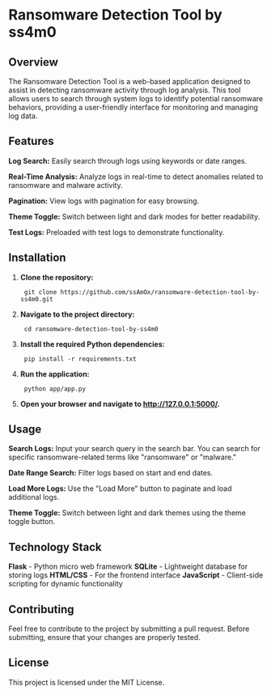 # Ransomware Detection Tool by ss4m0

## Overview

The Ransomware Detection Tool is a web-based application designed to assist in detecting ransomware activity through log analysis. This tool allows users to search through system logs to identify potential ransomware behaviors, providing a user-friendly interface for monitoring and managing log data.

## Features

   **Log Search:** Easily search through logs using keywords or date ranges.
   
   **Real-Time Analysis:** Analyze logs in real-time to detect anomalies related to ransomware and malware activity.
   
   **Pagination:** View logs with pagination for easy browsing.
   
   **Theme Toggle:** Switch between light and dark modes for better readability.
   
   **Test Logs:** Preloaded with test logs to demonstrate functionality.

## Installation

1. **Clone the repository:**

        git clone https://github.com/ssAmOx/ransomware-detection-tool-by-ss4m0.git

2. **Navigate to the project directory:**

        cd ransomware-detection-tool-by-ss4m0

3. **Install the required Python dependencies:**

        pip install -r requirements.txt

4. **Run the application:**

        python app/app.py

5. **Open your browser and navigate to http://127.0.0.1:5000/.**

## Usage

   **Search Logs:** Input your search query in the search bar. You can search for specific ransomware-related terms like "ransomware" or "malware."
   
   **Date Range Search:** Filter logs based on start and end dates.
   
   **Load More Logs:** Use the "Load More" button to paginate and load additional logs.
   
   **Theme Toggle:** Switch between light and dark themes using the theme toggle button.

## Technology Stack

   **Flask** - Python micro web framework
   **SQLite** - Lightweight database for storing logs
   **HTML/CSS** - For the frontend interface
   **JavaScript** - Client-side scripting for dynamic functionality

## Contributing

Feel free to contribute to the project by submitting a pull request. Before submitting, ensure that your changes are properly tested.

## License

This project is licensed under the MIT License.


   
